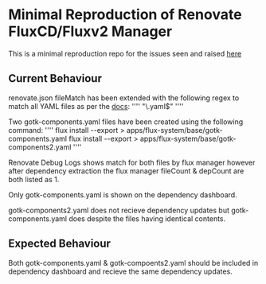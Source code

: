 # Minimal Reproduction of Renovate FluxCD/Fluxv2 Manager

This is a minimal reproduction repo for the issues seen and raised [here](https://github.com/renovatebot/renovate/discussions/22073)

## Current Behaviour

renovate.json fileMatch has been extended with the following regex to match all YAML files as per the [docs](https://docs.renovatebot.com/modules/manager/flux/#non-configured-filematch): 
''''
"\\.yaml$"
''''

Two gotk-components.yaml files have been created using the following command:
''''
flux install --export > apps/flux-system/base/gotk-components.yaml
flux install --export > apps/flux-system/base/gotk-components2.yaml
''''

Renovate Debug Logs shows match for both files by flux manager however after dependency extraction the flux manager fileCount & depCount are both listed as 1. 

Only gotk-components.yaml is shown on the dependency dashboard.

gotk-components2.yaml does not recieve dependency updates but gotk-components.yaml does despite the files having identical contents.


## Expected Behaviour

Both gotk-components.yaml & gotk-compoents2.yaml should be included in dependency dashboard and recieve the same dependency updates.